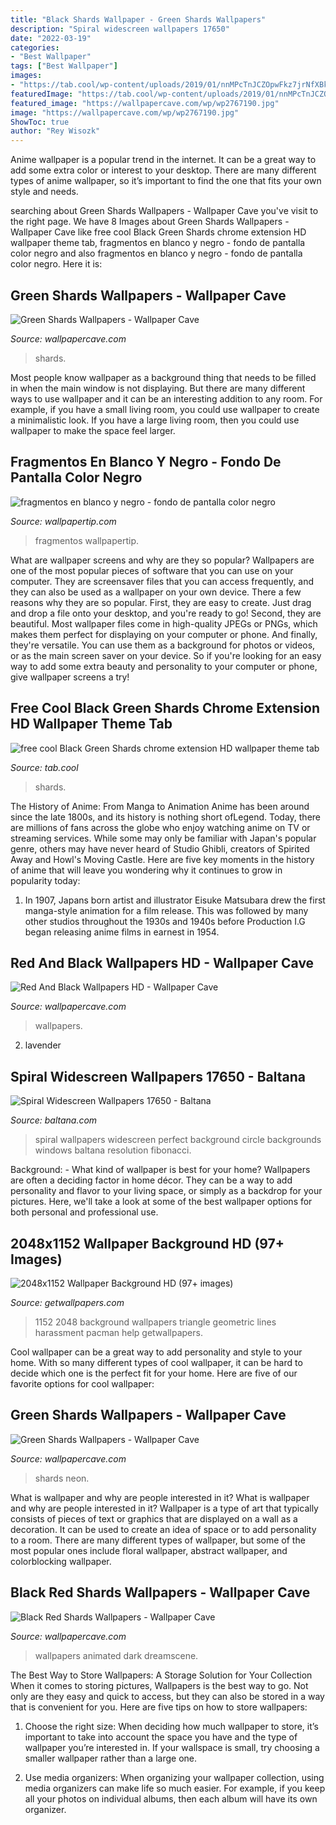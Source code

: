 ```yaml
---
title: "Black Shards Wallpaper - Green Shards Wallpapers"
description: "Spiral widescreen wallpapers 17650"
date: "2022-03-19"
categories:
- "Best Wallpaper"
tags: ["Best Wallpaper"]
images:
- "https://tab.cool/wp-content/uploads/2019/01/nnMPcTnJCZOpwFkz7jrNfXBktiU1IHRi-1612x907.jpg"
featuredImage: "https://tab.cool/wp-content/uploads/2019/01/nnMPcTnJCZOpwFkz7jrNfXBktiU1IHRi-1612x907.jpg"
featured_image: "https://wallpapercave.com/wp/wp2767190.jpg"
image: "https://wallpapercave.com/wp/wp2767190.jpg"
ShowToc: true
author: "Rey Wisozk"
---
```



Anime wallpaper is a popular trend in the internet. It can be a great way to add some extra color or interest to your desktop. There are many different types of anime wallpaper, so it’s important to find the one that fits your own style and needs.

	

		
searching about Green Shards Wallpapers - Wallpaper Cave you've visit to the right page. We have 8 Images about Green Shards Wallpapers - Wallpaper Cave like free cool Black Green Shards chrome extension HD wallpaper theme tab, fragmentos en blanco y negro - fondo de pantalla color negro and also fragmentos en blanco y negro - fondo de pantalla color negro. Here it is:
		
    
## Green Shards Wallpapers - Wallpaper Cave

<img loading=lazy src="https://wallpapercave.com/wp/wp7441411.jpg" onerror="this.onerror=null;this.src='https://tse4.mm.bing.net/th?id=OIP.fqrJxYeZjYq5yr9UXXLgngHaEK&amp;pid=15.1';" alt="Green Shards Wallpapers - Wallpaper Cave">

_Source: wallpapercave.com_

>shards. 

	

Most people know wallpaper as a background thing that needs to be filled in when the main window is not displaying. But there are many different ways to use wallpaper and it can be an interesting addition to any room. For example, if you have a small living room, you could use wallpaper to create a minimalistic look. If you have a large living room, then you could use wallpaper to make the space feel larger.

    
## Fragmentos En Blanco Y Negro - Fondo De Pantalla Color Negro

<img loading=lazy src="https://www.wallpapertip.com/wmimgs/80-807071_black-and-white-crystals-wallpaper-18783-black-and.png" onerror="this.onerror=null;this.src='https://tse3.mm.bing.net/th?id=OIP.hnmYPJdZEnOfdTizZ6QlMwHaEo&amp;pid=15.1';" alt="fragmentos en blanco y negro - fondo de pantalla color negro">

_Source: wallpapertip.com_

>fragmentos wallpapertip. 

	

What are wallpaper screens and why are they so popular?
Wallpapers are one of the most popular pieces of software that you can use on your computer. They are screensaver files that you can access frequently, and they can also be used as a wallpaper on your own device. There a few reasons why they are so popular. First, they are easy to create. Just drag and drop a file onto your desktop, and you're ready to go! Second, they are beautiful. Most wallpaper files come in high-quality JPEGs or PNGs, which makes them perfect for displaying on your computer or phone. And finally, they're versatile. You can use them as a background for photos or videos, or as the main screen saver on your device. So if you're looking for an easy way to add some extra beauty and personality to your computer or phone, give wallpaper screens a try!

    
## Free Cool Black Green Shards Chrome Extension HD Wallpaper Theme Tab

<img loading=lazy src="https://tab.cool/wp-content/uploads/2019/01/nnMPcTnJCZOpwFkz7jrNfXBktiU1IHRi-1612x907.jpg" onerror="this.onerror=null;this.src='https://tse1.mm.bing.net/th?id=OIP.MHBce0P2N6vhpyYebur66gHaEK&amp;pid=15.1';" alt="free cool Black Green Shards chrome extension HD wallpaper theme tab">

_Source: tab.cool_

>shards. 

	

The History of Anime: From Manga to Animation
Anime has been around since the late 1800s, and its history is nothing short ofLegend. Today, there are millions of fans across the globe who enjoy watching anime on TV or streaming services. While some may only be familiar with Japan's popular genre, others may have never heard of Studio Ghibli, creators of Spirited Away and Howl's Moving Castle. Here are five key moments in the history of anime that will leave you wondering why it continues to grow in popularity today:
1) In 1907, Japans born artist and illustrator Eisuke Matsubara drew the first manga-style animation for a film release. This was followed by many other studios throughout the 1930s and 1940s before Production I.G began releasing anime films in earnest in 1954.

    
## Red And Black Wallpapers HD - Wallpaper Cave

<img loading=lazy src="https://wallpapercave.com/wp/dxaDz8c.jpg" onerror="this.onerror=null;this.src='https://tse2.mm.bing.net/th?id=OIP.3BBkkxO-B_AAGj50Cm2XBQHaEo&amp;pid=15.1';" alt="Red And Black Wallpapers HD - Wallpaper Cave">

_Source: wallpapercave.com_

>wallpapers. 

	

2. lavender 

    
## Spiral Widescreen Wallpapers 17650 - Baltana

<img loading=lazy src="http://www.baltana.com/files/wallpapers-5/Spiral-Widescreen-Wallpapers-17650.jpg" onerror="this.onerror=null;this.src='https://tse3.mm.bing.net/th?id=OIP.DfohWiHXqhGQHAbnuRF5awHaEo&amp;pid=15.1';" alt="Spiral Widescreen Wallpapers 17650 - Baltana">

_Source: baltana.com_

>spiral wallpapers widescreen perfect background circle backgrounds windows baltana resolution fibonacci. 

	

Background: - What kind of wallpaper is best for your home?
Wallpapers are often a deciding factor in home décor. They can be a way to add personality and flavor to your living space, or simply as a backdrop for your pictures. Here, we'll take a look at some of the best wallpaper options for both personal and professional use.

    
## 2048x1152 Wallpaper Background HD (97+ Images)

<img loading=lazy src="http://getwallpapers.com/wallpaper/full/d/3/6/17244.jpg" onerror="this.onerror=null;this.src='https://tse3.mm.bing.net/th?id=OIP.JOUBdVz6eGfetNjuqN0UYgHaEK&amp;pid=15.1';" alt="2048x1152 Wallpaper Background HD (97+ images)">

_Source: getwallpapers.com_

>1152 2048 background wallpapers triangle geometric lines harassment pacman help getwallpapers. 

	

Cool wallpaper can be a great way to add personality and style to your home. With so many different types of cool wallpaper, it can be hard to decide which one is the perfect fit for your home. Here are five of our favorite options for cool wallpaper: 

    
## Green Shards Wallpapers - Wallpaper Cave

<img loading=lazy src="https://wallpapercave.com/wp/wp2767190.jpg" onerror="this.onerror=null;this.src='https://tse1.mm.bing.net/th?id=OIP.og-EqL7e4y_3ooivgaTjSwHaEK&amp;pid=15.1';" alt="Green Shards Wallpapers - Wallpaper Cave">

_Source: wallpapercave.com_

>shards neon. 

	

What is wallpaper and why are people interested in it?
What is wallpaper and why are people interested in it?
Wallpaper is a type of art that typically consists of pieces of text or graphics that are displayed on a wall as a decoration. It can be used to create an idea of space or to add personality to a room. There are many different types of wallpaper, but some of the most popular ones include floral wallpaper, abstract wallpaper, and colorblocking wallpaper.

    
## Black Red Shards Wallpapers - Wallpaper Cave

<img loading=lazy src="https://wallpapercave.com/wp/wp4296763.jpg" onerror="this.onerror=null;this.src='https://tse2.mm.bing.net/th?id=OIP.2AH3PXb0WO34R68dutNSYwHaEK&amp;pid=15.1';" alt="Black Red Shards Wallpapers - Wallpaper Cave">

_Source: wallpapercave.com_

>wallpapers animated dark dreamscene. 

	

The Best Way to Store Wallpapers: A Storage Solution for Your Collection
When it comes to storing pictures, Wallpapers is the best way to go. Not only are they easy and quick to access, but they can also be stored in a way that is convenient for you. Here are five tips on how to store wallpapers:
1) Choose the right size: When deciding how much wallpaper to store, it’s important to take into account the space you have and the type of wallpaper you’re interested in. If your wallspace is small, try choosing a smaller wallpaper rather than a large one.

2) Use media organizers: When organizing your wallpaper collection, using media organizers can make life so much easier. For example, if you keep all your photos on individual albums, then each album will have its own organizer.

